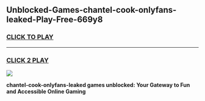 
## Unblocked-Games-chantel-cook-onlyfans-leaked-Play-Free-669y8
<h3>
<a href="https://premium76.site?title=chantel-cook-onlyfans-leaked&ref=10A">CLICK TO PLAY</a></h3>
<hr>

<h3>
<a href="https://premium76.site?title=chantel-cook-onlyfans-leaked&ref=10A">CLICK 2 PLAY</a>
  
</h3>

<a href="https://premium76.site?title=chantel-cook-onlyfans-leaked&ref=10A"><img src="https://clearcache.store/games.png"></a>


**chantel-cook-onlyfans-leaked games unblocked: Your Gateway to Fun and Accessible Online Gaming**

